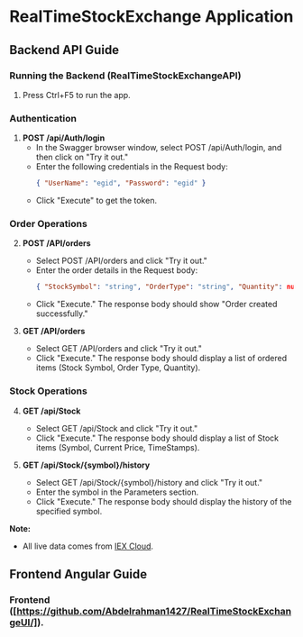 # RealTimeStockExchange Application

## Backend API Guide

### Running the Backend (RealTimeStockExchangeAPI)
1. Press Ctrl+F5 to run the app.

### Authentication
1. **POST /api/Auth/login**
   - In the Swagger browser window, select POST /api/Auth/login, and then click on "Try it out."
   - Enter the following credentials in the Request body:
     ```json
     { "UserName": "egid", "Password": "egid" }
     ```
   - Click "Execute" to get the token.

### Order Operations
2. **POST /API/orders**
   - Select POST /API/orders and click "Try it out."
   - Enter the order details in the Request body:
     ```json
     { "StockSymbol": "string", "OrderType": "string", "Quantity": number }
     ```
   - Click "Execute." The response body should show "Order created successfully."

3. **GET /API/orders**
   - Select GET /API/orders and click "Try it out."
   - Click "Execute." The response body should display a list of ordered items (Stock Symbol, Order Type, Quantity).

### Stock Operations
4. **GET /api/Stock**
   - Select GET /api/Stock and click "Try it out."
   - Click "Execute." The response body should display a list of Stock items (Symbol, Current Price, TimeStamps).

5. **GET /api/Stock/{symbol}/history**
   - Select GET /api/Stock/{symbol}/history and click "Try it out."
   - Enter the symbol in the Parameters section.
   - Click "Execute." The response body should display the history of the specified symbol.

**Note:**
- All live data comes from [IEX Cloud](https://api.iex.cloud/v1/data/).

## Frontend Angular Guide

### Frontend ([https://github.com/Abdelrahman1427/RealTimeStockExchangeUI/]).


